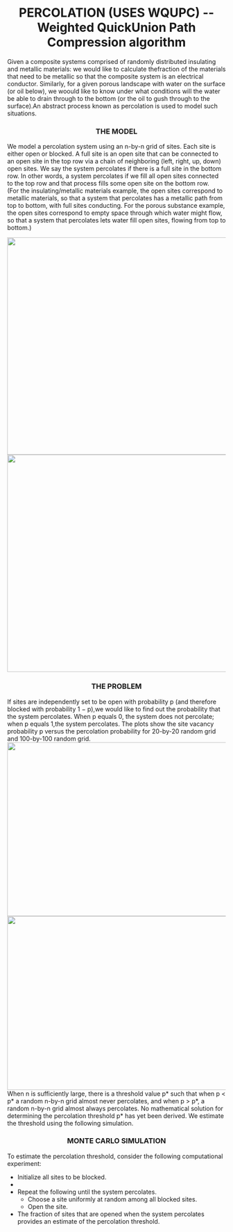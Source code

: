 <h1 align="center">PERCOLATION (USES WQUPC) -- Weighted QuickUnion Path Compression algorithm</h1>

<p>Given a composite systems comprised of randomly distributed insulating and metallic materials: we would like to calculate thefraction of the materials that need to be metallic so that the composite system is an electrical conductor. Similarly, for a given porous landscape with water on the surface (or oil below), we woould like to know under what conditions will the water be able to drain through to the bottom (or the oil to gush through to the surface).An abstract process known as percolation is used to model such situations.

<h3 align="center">THE MODEL</h3>

<p>We model a percolation system using an n-by-n grid of sites. Each site is either open or blocked. A full site is an open site that can be connected to an open site in the top row via a chain of neighboring (left, right, up, down) open sites. We say the system percolates if there is a full site in the bottom row.
In other words, a system percolates if we fill all open sites connected to the top row and that process fills some open site on the bottom row. </br>
(For the insulating/metallic materials example, the open sites correspond to metallic materials, so that a system that percolates has a metallic path from top
to bottom, with full sites conducting. For the porous substance example, the open sites correspond to empty space through which water might flow, so that a 
system that percolates lets water fill open sites, flowing from top to bottom.)<p> 

<img src="https://coursera.cs.princeton.edu/algs4/assignments/percolation/percolates-yes.png" width="600px" height="500px">
<img src="https://coursera.cs.princeton.edu/algs4/assignments/percolation/percolates-no.png" width="600px" height="500px">

<h3 align="center">THE PROBLEM</h3>

If sites are independently set to be open with probability p (and therefore blocked with probability 1 − p),we would like to find out the probability that the system percolates. When p equals 0, the system does not percolate; when p equals 1,the system percolates. The plots  show the site vacancy probability p versus the percolation probability for 20-by-20 random grid and 100-by-100 random grid.</br>
<img src="https://coursera.cs.princeton.edu/algs4/assignments/percolation/percolation-threshold20.png" width="700px" height="400px">  
<img src="https://coursera.cs.princeton.edu/algs4/assignments/percolation/percolation-threshold100.png" width="700px" height="400px">  
When n is sufficiently large, there is a threshold value p* such that when p < p* a random n-by-n grid almost never percolates, and when p > p*,
a random n-by-n grid almost always percolates. No mathematical solution for determining the percolation threshold p* has yet been derived. We estimate the threshold using the following simulation.

<h3 align="center">MONTE CARLO SIMULATION</h3>

<p>To estimate the percolation threshold, consider the following computational experiment:</p>
<ul>
<li>Initialize all sites to be blocked.<li>

<li>Repeat the following until the system percolates.
  <ul>
    <li>Choose a site uniformly at random among all blocked sites.</li>
    <li>Open the site.</li>
  </ul>
  </li> 
    
<li>The fraction of sites that are opened when the system percolates provides an estimate of the percolation threshold.</li> 
 </ul> 
  



